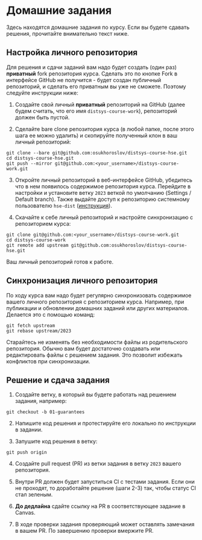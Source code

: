 # Домашние задания

Здесь находятся домашние задания по курсу. Если вы будете сдавать решения, прочитайте внимательно текст ниже.

## Настройка личного репозитория

Для решения и сдачи заданий вам надо будет создать (один раз) **приватный** fork репозитория курса. Сделать это по кнопке Fork в интерфейсе GitHub не получится - будет создан публичный репозиторий, и сделать его приватным вы уже не сможете. Поэтому следуйте инструкции ниже:

1. Создайте свой личный **приватный** репозиторий на GitHub (далее будем считать, что его имя `distsys-course-work`), репозиторий должен быть пустой.

2. Сделайте bare clone репозитория курса (в любой папке, после этого шага ее можно удалить) и скопируйте полученный клон в ваш личный репозиторий:

```
git clone --bare git@github.com:osukhoroslov/distsys-course-hse.git
cd distsys-course-hse.git
git push --mirror git@github.com:<your_username>/distsys-course-work.git
```

3. Откройте личный репозиторий в веб-интерфейсе GitHub, убедитесь что в нем появилось содержимое репозитория курса. Перейдите в настройки и установите ветку `2023` веткой по умолчанию (Settings / Default branch). Также выдайте доступ к репозиторию системному пользователю `hse-dist` ([инструкция](https://docs.github.com/en/account-and-profile/setting-up-and-managing-your-personal-account-on-github/managing-access-to-your-personal-repositories/inviting-collaborators-to-a-personal-repository)).

4. Скачайте к себе личный репозиторий и настройте синхронизацию с репозиторием курса:

```
git clone git@github.com:<your_username>/distsys-course-work.git
cd distsys-course-work
git remote add upstream git@github.com:osukhoroslov/distsys-course-hse.git
```

Ваш личный репозиторий готов к работе.

## Синхронизация личного репозитория

По ходу курса вам надо будет регулярно синхронизовать содержимое вашего личного репозитория с репозиторием курса. Например, при публикации и обновлении домашних заданий или других материалов. Делается это с помощью команд:

```
git fetch upstream
git rebase upstream/2023
```

Старайтесь не изменять без необходимости файлы из родительского репозитория. Обычно вам будет достаточно создавать или редактировать файлы с решением задания. Это позволит избежать конфликтов при синхронизации.

## Решение и сдача задания

1. Создайте ветку, в который вы будете работать над решением задания, например:

```
git checkout -b 01-guarantees
```

2. Напишите код решения и протестируйте его локально по инструкции в задании.

3. Запушите код решения в ветку:

```
git push origin
```

4. Создайте pull request (PR) из ветки задания в ветку `2023` вашего репозитория. 

5. Внутри PR должен будет запуститься CI с тестами задания. Если они не проходят, то доработайте решение (шаги 2-3) так, чтобы статус CI стал зеленым.

6. **До дедлайна** сдайте ссылку на PR в соответствующее задание в Canvas.

7. В ходе проверки задания проверяющий может оставлять замечания в вашем PR. По завершению проверки вмержите PR.
